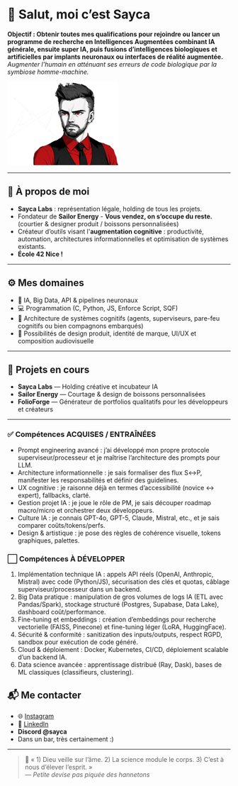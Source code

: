 # 👋 Salut, moi c’est Sayca

**Objectif : Obtenir toutes mes qualifications pour rejoindre ou lancer un programme de recherche en Intelligences Augmentées combinant IA générale, ensuite super IA, puis fusions d’intelligences biologiques et artificielles par implants neuronaux ou interfaces de réalité augmentée.**
*Augmenter l'humain en atténuant ses erreurs de code biologique par la symbiose homme-machine.*

![Bannière](compactbanner.png)

---

## 🧠 À propos de moi
- **Sayca Labs** : représentation légale, holding de tous les projets.
- Fondateur de **Sailor Energy** - **Vous vendez, on s’occupe du reste.** (courtier & designer produit / boissons personnalisées)
- Créateur d’outils visant l'**augmentation cognitive** : productivité, automation, architectures informationnelles et optimisation de systèmes existants.
- **École 42 Nice !**

---

## ⚙️ Mes domaines
- 🧬 IA, Big Data, API & pipelines neuronaux  
- 💻 Programmation (C, Python, JS, Enforce Script, SQF)
- 🧩 Architecture de systèmes cognitifs (agents, superviseurs, pare-feu cognitifs ou bien compagnons embarqués)
- 🎨 Possibilités de design produit, identité de marque, UI/UX et composition audiovisuelle

---

## 🚀 Projets en cours
- **Sayca Labs** — Holding créative et incubateur IA  
- **Sailor Energy** — Courtage & design de boissons personnalisées  
- **FolioForge** — Générateur de portfolios qualitatifs pour les développeurs et créateurs

---

### ✅ Compétences ACQUISES / ENTRAÎNÉES
- Prompt engineering avancé : j’ai développé mon propre protocole superviseur/processeur et je maîtrise l’architecture des prompts pour LLM.
- Architecture informationnelle : je sais formaliser des flux S↔P, manifester les responsabilités et définir des guidelines.  
- UX cognitive : je raisonne déjà en termes d’accessibilité (novice ↔ expert), fallbacks, clarté.  
- Gestion projet IA : je joue le rôle de PM, je sais découper roadmap macro/micro et orchestrer deux développeurs.  
- Culture IA : je connais GPT-4o, GPT-5, Claude, Mistral, etc., et je sais comparer coûts/tokens/perfs.  
- Design & artistique : je pose des règles de cohérence visuelle, tokens graphiques, palettes.  

### ⬜️ Compétences À DÉVELOPPER
1. Implémentation technique IA : appels API réels (OpenAI, Anthropic, Mistral) avec code (Python/JS), sécurisation des clés et quotas, câblage superviseur/processeur dans un backend.  
2. Big Data pratique : manipulation de gros volumes de logs IA (ETL avec Pandas/Spark), stockage structuré (Postgres, Supabase, Data Lake), dashboard coût/performance.  
3. Fine-tuning et embeddings : création d’embeddings pour recherche vectorielle (FAISS, Pinecone) et fine-tuning léger (LoRA, HuggingFace).  
4. Sécurité & conformité : sanitization des inputs/outputs, respect RGPD, sandbox pour exécution de code généré.  
5. Cloud & déploiement : Docker, Kubernetes, CI/CD, déploiement scalable d’un backend IA.  
6. Data science avancée : apprentissage distribué (Ray, Dask), bases de ML classiques (classifieurs, clustering).  

## 📬 Me contacter
- 🌐 [Instagram](https://instagram.com/sayca.labs)  
- 💼 [LinkedIn](https://linkedin.com/in/sayca)
- **Discord @sayca**
- Dans un bar, très certainement :)

---

> 🧠 « 1) Dieu veille sur l’âme. 2) La science module le corps. 3) C’est à nous d’élever l’esprit. »  
> — *Petite devise pas piquée des hannetons*
